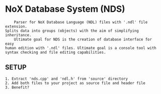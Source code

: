 # NoX Database System (NDS)

        Parser for NoX Database Language (NDL) files with '.ndl' file extension.
    Splits data into groups (objects) with the aim of simplifying inheritance.
        Ultimate goal for NDS is the creation of database interface for easy
    human edition with '.ndl' files. Ultimate goal is a console tool with
    syntax checking and file editing capabilities.

## SETUP

    1. Extract 'nds.cpp' and 'ndl.h' from 'source' directory
    2. Add both files to your project as source file and header file
    3. Benefit?
